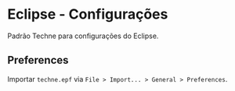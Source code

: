 # Eclipse - Configurações

Padrão Techne para configurações do Eclipse.

## Preferences

Importar `techne.epf` via `File > Import... > General > Preferences`.
